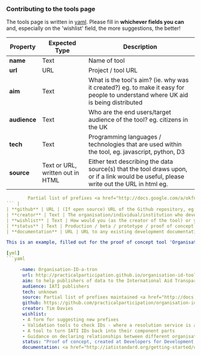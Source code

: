 ### Contributing to the tools page 

The tools page is written in [yaml](http://yaml.org/spec/). Please fill in **whichever fields you can** and, especially on the 'wishlist' field, the more suggestions, the better! 


| Property | Expected Type | Description |
| -------- | ------------- | ----------- |
| **name** | Text | Name of tool |
| **url** | URL | Project / tool URL |
| **aim** | Text | What is the tool's aim? (ie. why was it created?) eg. to make it easy for people to understand where UK aid is being distributed |
| **audience** | Text | Who are the end users/target audience of the tool? eg. citizens in the UK |
| **tech** | Text | Programming languages / technologies that are used within the tool, eg. javascript, python, D3 |
| **source** | Text or URL, written out in HTML | Either text describing the data source(s) that the tool draws upon, or if a link would be useful, please write out the URL in html eg. 
```yaml
		Partial list of prefixes <a href="http://docs.google.com/a/okfn.org/spreadsheet/ccc?key=0AnWngmdQt3stdFppMWdkcXJqVTRWTk9menR1N0FXNGc/">here</a>
``` |
| **github** | URL | (If open source) URL of the Github repository, eg. https://github.com/zararah/opendevtoolkit |
| **creator** | Text | The organisation/individual/institution who developed the tool, as specific as possible |
| **wishlist** | Text | How would you (as the creator of the tool) or you (as a user of the tool) like to see the tool extended? Are there any features that you felt were missing? (Imagination recommended here!) |
| **status** | Text | Production / beta / prototype / proof of concept |
| **documentation** | URL | URL to any existing development documentation for the tool |

This is an example, filled out for the proof of concept tool 'Organisation-ID-a-tron':

[yml]
```yaml

	 -name: Organisation-ID-a-tron
	  url: http://practicalparticipation.github.io/organisation-id-tool/
	  aim: to help publishers of data to the International Aid Transparency Initiative, and related standards, to identify the Organisation Identifier they should use, based on the draft Organisational Identifier Conventions.
	  audience: IATI publishers 
	  tech: unknown
	  source: Partial list of prefixes maintained <a href="http://docs.google.com/a/okfn.org/spreadsheet/ccc?key=0AnWngmdQt3stdFppMWdkcXJqVTRWTk9menR1N0FXNGc/">here</a>
	  github: https://github.com/practicalparticipation/organisation-id-tool/
	  creator: Tim Davies
	  wishlist: 
	  - A form for suggesting new prefixes
	  - Validation tools to check IDs - where a resolution service is available and documented in the prefix source file
	  - A tool to turn IATI IDs back into their component parts
	  - Guidance on declaring relationships between different organisational IDs
	  status: "Proof of concept, created at Developers for Development, Montreal, January 2014"
	  documentation: <a href="http://iatistandard.org/getting-started/organisation-data/organisation-identifiers/">Organisation Identifiers</a> 
```
